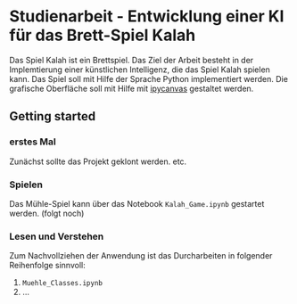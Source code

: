 # Studienarbeit - Entwicklung einer KI für das Brett-Spiel Kalah

Das Spiel Kalah ist ein Brettspiel. Das Ziel der Arbeit besteht in der Implemtierung einer künstlichen Intelligenz, die das Spiel Kalah spielen kann. Das Spiel soll mit Hilfe der Sprache Python implementiert werden. Die grafische Oberfläche soll mit Hilfe mit [ipycanvas](https://ipycanvas.readthedocs.io/en/latest/) gestaltet werden. 

## Getting started

### erstes Mal

Zunächst sollte das Projekt geklont werden. etc.  

### Spielen
Das Mühle-Spiel kann über das Notebook `Kalah_Game.ipynb` gestartet werden. (folgt noch)

### Lesen und Verstehen
Zum Nachvollziehen der Anwendung ist das Durcharbeiten in folgender Reihenfolge sinnvoll:

1. `Muehle_Classes.ipynb`
2. ...


